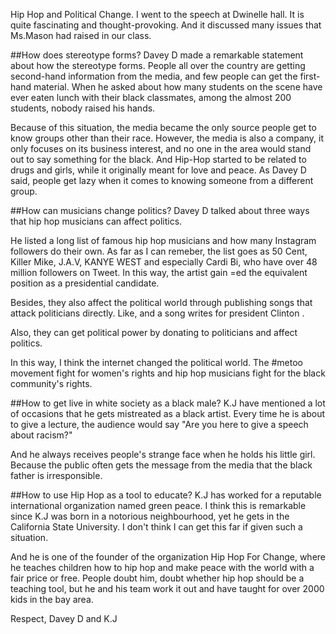 Hip Hop and Political Change.
I went to the speech at Dwinelle hall. It is quite fascinating and thought-provoking. And it discussed many issues that Ms.Mason had raised in our class.

##How does stereotype forms?
Davey D made a remarkable statement about how the stereotype forms. People all over the country are getting second-hand information from the media, and few people can get the first-hand material. When he asked about how many students on the scene have ever eaten lunch with their black classmates, among the almost 200 students, nobody raised his hands.

Because of this situation, the media became the only source people get to know groups other than their race. However, the media is also a company, it only focuses on its business interest, and no one in the area would stand out to say something for the black. And Hip-Hop started to be related to drugs and girls, while it originally meant for love and peace. As Davey D said, people get lazy when it comes to knowing someone from a different group.

##How can musicians change politics?
Davey D talked about three ways that hip hop musicians can affect politics.

He listed a long list of famous hip hop musicians and how many Instagram followers do their own. As far as I can remeber, the list goes as 50 Cent, Killer Mike, J.A.V, KANYE WEST and especially Cardi Bi, who have over 48 million followers on Tweet. In this way, the artist gain =ed the equivalent position as a presidential candidate. 

Besides, they also affect the political world through publishing songs that attack politicians directly. Like<Fuck D.Trump>, <Bush Killer> and a song writes for president Clinton <Sleeping with the enemy>. 

Also, they can get political power by donating to politicians and affect politics.

In this way, I think the internet changed the political world. The #metoo movement fight for women's rights and hip hop musicians fight for the black community's rights.

##How to get live in white society as a black male?
K.J have mentioned a lot of occasions that he gets mistreated as a black artist. 
Every time he is about to give a lecture, the audience would say "Are you here to give a speech about racism?"

And he always receives people's strange face when he holds his little girl. Because the public often gets the message from the media that the black father is irresponsible.

##How to use Hip Hop as a tool to educate?
K.J has worked for a reputable international organization named green peace. I think this is remarkable since K.J was born in a notorious neighbourhood, yet he gets in the California State University. I don't think I can get this far if given such a situation.

And he is one of the founder of the organization Hip Hop For Change, where he teaches children how to hip hop and make peace with the world with a fair price or free. People doubt him, doubt whether hip hop should be a teaching tool, but he and his team work it out and have taught for over 2000 kids in the bay area.

Respect, Davey D and K.J



